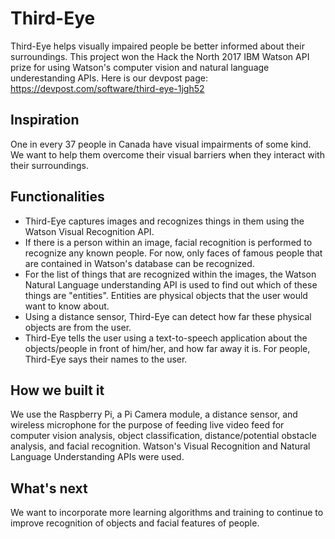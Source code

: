 # Third-Eye
Third-Eye helps visually impaired people be better informed about their surroundings.
This project won the Hack the North 2017 IBM Watson API prize for using Watson's computer vision and natural language underestanding APIs. Here is our devpost page: https://devpost.com/software/third-eye-1jgh52 

## Inspiration
One in every 37 people in Canada have visual impairments of some kind. We want to help them overcome their visual barriers when they interact with their surroundings.  

## Functionalities 
- Third-Eye captures images and recognizes things in them using the Watson Visual Recognition API. 
- If there is a person within an image, facial recognition is performed to recognize any known people. For now, only faces of famous people that are contained in Watson's database can be recognized.
- For the list of things that are recognized within the images, the Watson Natural Language understanding API is used to find out which of these things are "entities". Entities are physical objects that the user would want to know about.
- Using a distance sensor, Third-Eye can detect how far these physical objects are from the user.
- Third-Eye tells the user using a text-to-speech application about the objects/people in front of him/her, and how far away it is. For people, Third-Eye says their names to the user.

## How we built it
We use the Raspberry Pi, a Pi Camera module, a distance sensor, and wireless microphone for the purpose of feeding live video feed for computer vision analysis, object classification, distance/potential obstacle analysis, and facial recognition. Watson's Visual Recognition and Natural Language Understanding APIs were used.

## What's next
We want to incorporate more learning algorithms and training to continue to improve recognition of objects and facial features of people.
